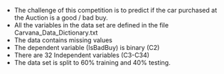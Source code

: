 * The challenge of this competition is to predict if the car purchased at the Auction is a good / bad buy.
* All the variables in the data set are defined in the file Carvana_Data_Dictionary.txt 
* The data contains missing values 
* The dependent variable (IsBadBuy) is binary (C2)
* There are 32 Independent variables (C3-C34)
* The data set is split to 60% training and 40% testing.